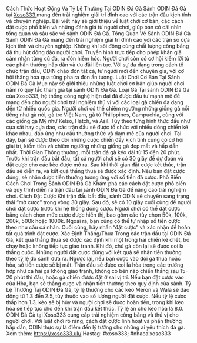 Cách Thức Hoạt Động Và Tỷ Lệ Thưởng Tại ODIN Đá Gà
Sảnh ODIN Đá Gà tại [Xoso333 ](https://xoso333.uk/)mang đến trải nghiệm giải trí đỉnh cao với các trận đấu kịch tính và chuyên nghiệp. Bài viết này sẽ giới thiệu về luật chơi cơ bản, các cách đặt cược phổ biến và những đánh giá từ người chơi, giúp bạn có cái nhìn tổng quan và sâu sắc về sảnh ODIN Đá Gà.
Tổng Quan Về Sảnh ODIN Đá Gà
Sảnh ODIN Đá Gà mang đến trải nghiệm giải trí đỉnh cao với các trận so cựa kịch tính và chuyên nghiệp. Không khí sôi động cùng chất lượng công bằng đã thu hút đông đảo người chơi.
Truyền hình trực tiếp cho phép khán giả cảm nhận từng cú đá, ra đòn hiểm hóc. Người chơi còn có cơ hội kiếm lời từ các phần thưởng hấp dẫn và ưu đãi liên tục. Với sự đa dạng trong cách tổ chức trận đấu, ODIN chào đón tất cả, từ người mới đến chuyên gia, với cơ hội thăng hoa qua từng pha ra đòn ấn tượng.
Luật Chơi Cơ Bản Tại Sảnh ODIN Đá Gà
Mục này sẽ giới thiệu những luật chơi cơ bản giúp người chơi nắm rõ quy tắc tham gia tại sảnh ODIN Đá Gà.
Loại Gà
Tại sảnh ODIN Đá Gà của Xoso333, hệ thống công nghệ hiện đại đã được đầu tư mạnh mẽ để mang đến cho người chơi trải nghiệm thú vị với các loại gà chiến đa dạng đến từ nhiều quốc gia. Người chơi có thể chiêm ngưỡng những giống gà nổi tiếng như gà nòi, gà tre Việt Nam, gà từ Philippines, Campuchia, cùng với các giống gà Mỹ như Kelso, Hatch, và Asil.
Tùy theo từng hình thức đấu như cựa sắt hay cựa dao, các trận đấu sẽ được tổ chức với nhiều dòng chiến kê khác nhau, đáp ứng nhu cầu thưởng thức và đam mê của người chơi. Tại đây, bạn sẽ được theo dõi những cuộc chiến đầy kịch tính cùng có cơ hội giải trí, kiếm tiền và chiêm ngưỡng những giống gà đẹp mắt và hấp dẫn nhất.
Thời Gian
Thông thường, mỗi trận đá gà kéo dài từ 15 đến 20 phút. Trước khi trận đấu bắt đầu, tất cả người chơi sẽ có 30 giây để dự đoán và đặt cược cho các kèo được mở ra. Sau khi thời gian đặt cược kết thúc, trận đấu sẽ diễn ra, và kết quả thắng thua sẽ được xác định. Nếu bạn đặt cược đúng, sẽ nhận được tiền thưởng tương ứng với số tiền đã cược.
Phổ Biến Cách Chơi Trong Sảnh ODIN Đá Gà
Khám phá các cách đặt cược phổ biến và quy trình diễn ra trận đấu tại sảnh ODIN Đá Gà để nâng cao trải nghiệm chơi.
Cách Đặt Cược
Khi trận đấu bắt đầu, sảnh ODIN sẽ chuyển sang trạng thái “mở cược” trong vòng 30 giây. Sau đó, sẽ có 10 giây cuối cùng để người chơi đặt cược trước khi hệ thống đóng cược.
Người chơi có thể đặt cược bằng cách chọn mức cược được hiển thị, bao gồm các tùy chọn 50k, 100k, 200k, 500k hoặc 1000k. Ngoài ra, bạn cũng có thể tự nhập số tiền cược theo nhu cầu cá nhân. Cuối cùng, hãy nhấn “đặt cược” và xác nhận để hoàn tất quá trình đặt cược.
Xác Định Thắng/Thua
Trong các trận đấu tại ODIN Đá Gà, kết quả thắng thua sẽ được xác định khi một trong hai chiến kê chết, bỏ chạy hoặc không tiếp tục giao tranh. Khi đó, chú gà còn lại sẽ được coi là thắng cuộc. Những người đặt cược đúng với kết quả sẽ nhận tiền thưởng theo tỷ lệ do sảnh đưa ra. Ngược lại, nếu bạn cược vào đội gà thua hoặc hòa, số tiền cược sẽ bị mất.
Trận đấu sẽ được coi là hòa trong các trường hợp như cả hai gà không giao tranh, không có bên nào chiến thắng sau 15-20 phút thi đấu, hoặc gà chiến được đặt ở sai vị trí. Nếu bạn đặt cược vào cửa Hòa, bạn sẽ thắng cược và nhận tiền thưởng theo quy định của sảnh.
Tỷ Lệ Thưởng
Tại ODIN Đá Gà, tỷ lệ thưởng cho các kèo Meron và Wala sẽ dao động từ 1.3 đến 2.5, tùy thuộc vào số lượng người đặt cược. Nếu tỷ lệ cược thấp hơn 1.3, kèo sẽ bị hủy và người chơi sẽ được hoàn tiền, trong khi kèo hòa sẽ tiếp tục cho đến khi trận đấu kết thúc. Tỷ lệ ăn cho kèo hòa là 8.0.
ODIN Đá Gà tại Xoso333 cung cấp trải nghiệm công bằng và thú vị cho người chơi. Với luật chơi rõ ràng, cách đặt cược linh hoạt và phần thưởng hấp dẫn, ODIN thực sự là điểm đến lý tưởng cho những ai yêu thích đá gà.
Xem thêm: https://xoso333.uk/
Hastag: #xoso333; #nhacaixoso333

